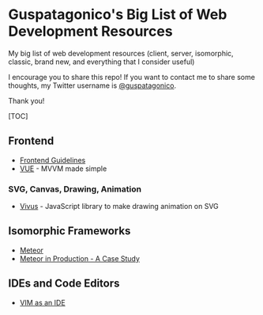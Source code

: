 # Guspatagonico's Big List of Web Development Resources

My big list of web development resources (client, server, isomorphic, classic, brand new, and everything that I consider useful)

I encourage you to share this repo!
If you want to contact me to share some thoughts, my Twitter username is [@guspatagonico](http://twitter.com/guspatagonico).

Thank you!

[TOC]

## Frontend
- [Frontend Guidelines](https://github.com/bendc/frontend-guidelines)
- [VUE](http://vuejs.org)  - MVVM made simple

### SVG, Canvas, Drawing, Animation
- [Vivus](https://github.com/maxwellito/vivus) - JavaScript library to make drawing animation on SVG

## Isomorphic Frameworks
- [Meteor](https://www.meteor.com)
- [Meteor in Production - A Case Study](https://meteorhacks.com/meteor-in-production-a-case-study.html)

## IDEs and Code Editors
- [VIM as an IDE](https://github.com/jez/vim-as-an-ide)

